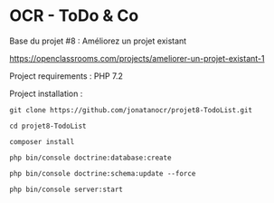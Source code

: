 OCR - ToDo & Co
========

Base du projet #8 : Améliorez un projet existant

https://openclassrooms.com/projects/ameliorer-un-projet-existant-1

Project requirements :
PHP 7.2


Project installation :
```
git clone https://github.com/jonatanocr/projet8-TodoList.git
          
cd projet8-TodoList

composer install

php bin/console doctrine:database:create

php bin/console doctrine:schema:update --force

php bin/console server:start
```
